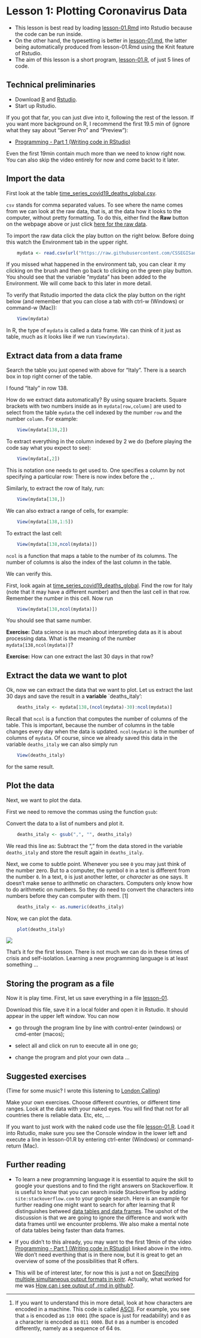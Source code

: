 
# Lesson 1: Plotting Coronavirus Data

  - This lesson is best read by loading [lesson-01.Rmd](lesson-01.Rmd)
    into Rstudio because the code can be run inside.
  - On the other hand, the typesetting is better in
    [lesson-01.md](lesson-01.md), the latter being automatically
    produced from lesson-01.Rmd using the Knit feature of Rstudio.
  - The aim of this lesson is a short program,
    [lesson-01.R](lesson-01.R), of just 5 lines of code.

## Technical preliminaries

  - Download [R](https://cran.r-project.org/) and
    [Rstudio](https://rstudio.com/products/rstudio/download/).
  - Start up Rstudio.

If you got that far, you can just dive into it, following the rest of
the lesson. If you want more background on R, I recommend the first 19.5
min of (ignore what they say about “Server Pro” and “Preview”):

  - [Programming - Part 1 (Writing code in
    RStudio)](https://resources.rstudio.com/wistia-rstudio-essentials-2/rstudioessentialsprogrammingpart1-2)

Even the first 19min contain much more than we need to know right now.
You can also skip the video entirely for now and come backt to it later.

## Import the data

First look at the table
[time\_series\_covid19\_deaths\_global.csv](https://github.com/CSSEGISandData/COVID-19/blob/master/csse_covid_19_data/csse_covid_19_time_series/time_series_covid19_deaths_global.csv).

`csv` stands for comma separated values. To see where the name comes
from we can look at the raw data, that is, at the data how it looks to
the computer, without pretty formatting. To do this, either find the
**Raw** button on the webpage above or just click [here for the raw
data](https://raw.githubusercontent.com/CSSEGISandData/COVID-19/master/csse_covid_19_data/csse_covid_19_time_series/time_series_covid19_deaths_global.csv).

To import the raw data click the play button on the right below. Before
doing this watch the Environment tab in the upper right.

``` r
    mydata <- read.csv(url("https://raw.githubusercontent.com/CSSEGISandData/COVID-19/master/csse_covid_19_data/csse_covid_19_time_series/time_series_covid19_deaths_global.csv"),check.names = FALSE)
```

If you missed what happened in the environment tab, you can clear it my
clicking on the brush and then go back to clicking on the green play
button. You should see that the variable “mydata” has been added to the
Environment. We will come back to this later in more detail.

To verify that Rstudio imported the data click the play button on the
right below (and remember that you can close a tab with ctrl-w (Windows)
or command-w (Mac)):

``` r
    View(mydata)
```

In R, the type of `mydata` is called a data frame. We can think of it
just as table, much as it looks like if we run `View(mydata)`.

## Extract data from a data frame

Search the table you just opened with above for “Italy”. There is a
search box in top right corner of the table.

I found “Italy” in row 138.

How do we extract data automatically? By using square brackets. Square
brackets with two numbers inside as in `mydata[row,column]` are used to
select from the table `mydata` the cell indexed by the number `row` and
the number `column`. For example:

``` r
    View(mydata[138,2])
```

To extract everything in the column indexed by 2 we do (before playing
the code say what you expect to see):

``` r
    View(mydata[,2])
```

This is notation one needs to get used to. One specifies a column by not
specifying a particular row: There is now index before the `,`.

Similarly, to extract the row of Italy, run:

``` r
    View(mydata[138,])
```

We can also extract a range of cells, for example:

``` r
    View(mydata[138,1:5])
```

To extract the last cell:

``` r
    View(mydata[138,ncol(mydata)])
```

`ncol` is a function that maps a table to the number of its columns. The
number of columns is also the index of the last column in the table.

We can verify this.

First, look again at
[time\_series\_covid19\_deaths\_global](https://github.com/CSSEGISandData/COVID-19/blob/master/csse_covid_19_data/csse_covid_19_time_series/time_series_covid19_deaths_global.csv).
Find the row for Italy (note that it may have a different number) and
then the last cell in that row. Remember the number in this cell. Now
run

``` r
    View(mydata[138,ncol(mydata)])
```

You should see that same number.

**Exercise:** Data science is as much about interpreting data as it is
about processing data. What is the meaning of the number
`mydata[138,ncol(mydata)]`?

**Exercise:** How can one extract the last 30 days in that row?

## Extract the data we want to plot

Ok, now we can extract the data that we want to plot. Let us extract the
last 30 days and save the result in a **variable** \`deaths\_italy’:

``` r
    deaths_italy <- mydata[138,(ncol(mydata)-30):ncol(mydata)]
```

Recall that `ncol` is a function that computes the number of columns of
the table. This is important, because the number of columns in the table
changes every day when the data is updated. `ncol(mydata)` is the number
of columns of `mydata`. Of course, since we already saved this data in
the variable `deaths_italy` we can also simply run

``` r
    View(deaths_italy)
```

for the same result.

## Plot the data

Next, we want to plot the data.

First we need to remove the commas using the function `gsub`:

Convert the data to a list of numbers and plot it.

``` r
    deaths_italy <- gsub(",", "", deaths_italy)
```

We read this line as: Subtract the “,” from the data stored in the
variable `deaths_italy` and store the result again in `deaths_italy`.

Next, we come to subtle point. Whenever you see `0` you may just think
of the number zero. But to a computer, the symbol `0` in a text is
different from the number `0`. In a text, `0` is just another letter, or
*character* as one says. It doesn’t make sense to arithmetic on
characters. Computers only know how to do arithmetic on numbers. So they
do need to convert the characters into numbers before they can computer
with them. \[1\]

``` r
    deaths_italy <- as.numeric(deaths_italy)
```

Now, we can plot the data.

``` r
    plot(deaths_italy)
```

![](lesson-01_files/figure-gfm/unnamed-chunk-13-1.png)<!-- -->

That’s it for the first lesson. There is not much we can do in these
times of crisis and self-isolation. Learning a new programming language
is at least something …

## Storing the program as a file

Now it is play time. First, let us save everything in a file
[lesson-01](lesson-01.R).

Download this file, save it in a local folder and open it in Rstudio. It
should appear in the upper left window. You can now

  - go through the program line by line with control-enter (windows) or
    cmd-enter (macos);

  - select all and click on run to execute all in one go;

  - change the program and plot your own data …

## Suggested exercises

(Time for some music? I wrote this listening to [London
Calling](https://www.youtube.com/watch?v=hZw23sWlyG0&list=PLkLimRXN6NKzoSccJhADNW42Ayxf7mYwF&index=8))

Make your own exercises. Choose different countries, or different time
ranges. Look at the data with your naked eyes. You will find that not
for all countries there is reliable data. Etc, etc, …

If you want to just work with the naked code use the file
[lesson-01.R](lesson-01.R). Load it into Rstudio, make sure you see the
Console window in the lower left and execute a line in lesson-01.R by
entering ctrl-enter (Windows) or command-return (Mac).

## Further reading

  - To learn a new programming language it is essential to aquire the
    skill to google your questions and to find the right answers on
    Stackoverflow. It is useful to know that you can search inside
    Stackoverflow by adding `site:stackoverflow.com` to your google
    search. Here is an example for further reading one might want to
    search for after learning that R distinguishes betweed [data tables
    and data
    frames](https://www.google.com?q=site:stackoverflow.com%20data%20frame%20vs%20table%20in%20R).
    The upshot of the discussion is that we are going to ignore the
    difference and work with data frames until we encounter problems. We
    also make a mental note of data tables being faster than data
    frames.

  - If you didn’t to this already, you may want to the first 19min of
    the video [Programming - Part 1 (Writing code in
    RStudio)](https://resources.rstudio.com/wistia-rstudio-essentials-2/rstudioessentialsprogrammingpart1-2)
    linked above in the intro. We don’t need everthing that is in there
    now, but it is great to get an overview of some of the possibilities
    that R offers.

  - This will be of interest later, for now this is just a not on
    [Specifying multiple simultaneous output formats in
    knitr](https://stackoverflow.com/questions/25078572/specifying-multiple-simultaneous-output-formats-in-knitr).
    Actually, what worked for me was [How can i see output of .rmd in
    github?](https://stackoverflow.com/questions/39814916/how-can-i-see-output-of-rmd-in-github).

-----

1.  If you want to understand this in more detail, look at how
    characters are encoded in a machine. This code is called
    [ASCII](https://en.wikipedia.org/wiki/ASCII#Printable_characters).
    For example, you see that `a` is encoded as `110 0001` (the space is
    just for readability) and `0` as a character is encoded as
    `011 0000`. But `0` as a number is encoded differently, namely as a
    sequence of 64 `0`s.
